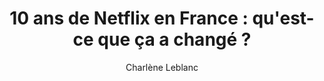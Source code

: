 ---
layout: post
title: "10 ans de Netflix en France : qu'est-ce que ça a changé ?"
link: https://laboucle.media/sites-applications/10-ans-de-netflix-en-france-quest-ce-que-ca-a-change
author: "Charlène Leblanc"
published_date: "17/01/2025"
description: "Tuduum. C’est la douce mélodie qui rythme les soirées de plus de 200 millions de personnes à travers le monde. La bande-son des soirées canapé et des « allez, on regarde juste un épisode et on va se coucher ». Le jingle réconfortant des plans annulés au dernier moment. Deux notes que tout le monde (re)connaît désormais. Arrivée en France le 15 septembre 2014, Netflix s’est rapidement imposée comme LA plateforme de streaming incontournable. Pourtant, ce n’est pas la concurrence qui manque. Le service a même révolutionné les habitudes de consommation en matière de films et de séries, au point de faire pression sur l’industrie du cinéma et de l’audiovisuel. 2024 marque ses 10 ans d’existence en France. Une décennie empreinte de nombreuses productions françaises : Lupin, Tour de France : au cœur du peloton, Marseille, Nouvelle école… Toutes participent au rayonnement de la « French culture » à l’international. C’est là qu’on se rend compte du pouvoir d’influence de la plateforme. Dire que tout a commencé grâce à une cassette vidéo d’Apollo 13 (oui, c’est si vieux que ça). On profite de l’anniversaire de Netflix France pour revenir sur l’histoire de la plateforme qui a tout changé."
language: "fr"
categories: "Liens"
tags: "netflix"
og-tags: "netflix"
permalink: /:categories/:year/:month/:day/:title/
---